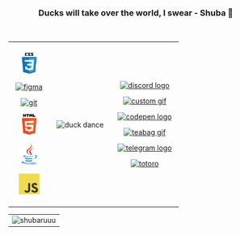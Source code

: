 <div align="center"> 
<h3 align="center">Ducks will take over the world, I swear - Shuba 🦆</h3>
<br>

<table align="center" style="border-collapse: collapse; text-align: center; width: 100%;">
  <tr>
    <!-- Left column: Languages / Tools -->
    <td align="center" style="padding: 1em;">
      <a href="https://www.w3schools.com/css/" target="_blank" rel="noreferrer"> 
        <img src="https://raw.githubusercontent.com/devicons/devicon/master/icons/css3/css3-original-wordmark.svg" alt="css3" style="width: 3em; height: auto; margin: 0.5em 0;"/> 
      </a><br>
      <a href="https://www.figma.com/" target="_blank" rel="noreferrer"> 
        <img src="https://www.vectorlogo.zone/logos/figma/figma-icon.svg" alt="figma" style="width: 3em; height: auto; margin: 0.5em 0;"/> 
      </a><br>
      <a href="https://git-scm.com/" target="_blank" rel="noreferrer"> 
        <img src="https://www.vectorlogo.zone/logos/git-scm/git-scm-icon.svg" alt="git" style="width: 3em; height: auto; margin: 0.5em 0;"/> 
      </a><br>
      <a href="https://www.w3.org/html/" target="_blank" rel="noreferrer"> 
        <img src="https://raw.githubusercontent.com/devicons/devicon/master/icons/html5/html5-original-wordmark.svg" alt="html5" style="width: 3em; height: auto; margin: 0.5em 0;"/> 
      </a><br>
      <a href="https://www.java.com" target="_blank" rel="noreferrer"> 
        <img src="https://raw.githubusercontent.com/devicons/devicon/master/icons/java/java-original.svg" alt="java" style="width: 3em; height: auto; margin: 0.5em 0;"/> 
      </a><br>
      <a href="https://developer.mozilla.org/en-US/docs/Web/JavaScript" target="_blank" rel="noreferrer"> 
        <img src="https://raw.githubusercontent.com/devicons/devicon/master/icons/javascript/javascript-original.svg" alt="javascript" style="width: 3em; height: auto; margin: 0.5em 0;"/> 
      </a>
    </td>
    <!-- Middle column: GIF -->
    <td align="center" style="padding: 1em;">
      <img src="https://media1.tenor.com/m/j2wYO4oiGbIAAAAd/pato.gif" alt="duck dance" style="width: 100%; max-width: 20em; height: auto;"/>
    </td>
    <!-- Right column: Social / Extra icons (stacked like left column) -->
    <td align="center" style="padding: 1em;">
      <a href="#" target="_blank" rel="noreferrer">
        <img src="https://raw.githubusercontent.com/maurodesouza/profile-readme-generator/master/src/assets/icons/social/discord/default.svg" style="width: 3em; height: auto; margin: 0.5em 0;" alt="discord logo"/>
      </a><br>
      <a href="#" target="_blank" rel="noreferrer">
        <img src="https://media1.tenor.com/m/sj22vV1zOb4AAAAC/popcat-popcatsolana.gif" style="width: 3em; height: auto; margin: 0.5em 0;" alt="custom gif"/>
      </a><br>
      <a href="#" target="_blank" rel="noreferrer">
        <img src="https://raw.githubusercontent.com/maurodesouza/profile-readme-generator/master/src/assets/icons/social/codepen/default.svg" style="width: 3em; height: auto; margin: 0.5em 0;" alt="codepen logo"/>
      </a><br>
      <a href="#" target="_blank" rel="noreferrer">
        <img src="https://i.pinimg.com/originals/91/1e/b1/911eb1f2cff48f9a4179835007eb7fbd.gif" style="width: 3em; height: auto; margin: 0.5em 0;" alt="teabag gif"/>
      </a><br>
      <a href="#" target="_blank" rel="noreferrer">
        <img src="https://raw.githubusercontent.com/maurodesouza/profile-readme-generator/master/src/assets/icons/social/telegram/default.svg" style="width: 3em; height: auto; margin: 0.5em 0;" alt="telegram logo"/>
      </a><br>
      <a href="#" target="_blank" rel="noreferrer">
        <img src="https://static.tumblr.com/5d8cc951fc3a05041625ce036d778d58/q17li7m/5W4n25a49/tumblr_static_totoro2.gif" style="width: 3em; height: auto; margin: 0.5em 0;" alt="totoro"/>
      </a>
    </td>
  </tr>
</table>

<!-- GitHub stats and streak side by side --> 
<table align="center"> 
  <tr> 
    <td> 
      <img src="https://github-readme-stats.vercel.app/api?username=shubaruuu&show_icons=true&theme=tokyonight&locale=en" alt="shubaruuu" /> 
    </td> 
  </tr> 
</table> 

</div>
